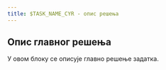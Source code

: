 ```yaml
---
title: $TASK_NAME_CYR - опис решења 
---
```


<!--- sol:ex0 --->
## Опис главног решења

У овом блоку се описује главно решење задатка.
<!--- sol:end --->

